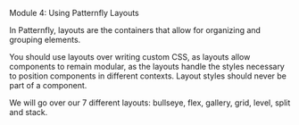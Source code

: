 Module 4: Using Patternfly Layouts

In Patternfly, layouts are the containers that allow for organizing and grouping elements.

You should use layouts over writing custom CSS, as layouts allow components to remain modular, as the layouts handle the styles necessary to position components in different contexts. Layout styles should never be part of a component.

We will go over our 7 different layouts: bullseye, flex, gallery, grid, level, split and stack.
